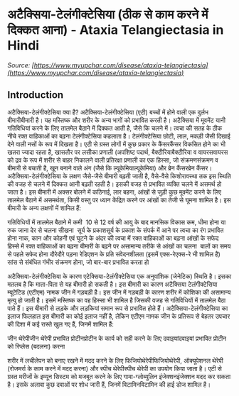 # अटैक्सिया-टेलंगीक्टेसिया (ठीक से काम करने में दिक्कत आना) - Ataxia Telangiectasia in Hindi
_Source: [https://www.myupchar.com/disease/ataxia-telangiectasia](https://www.myupchar.com/disease/ataxia-telangiectasia)_

## Introduction
अटैक्सिया-टेलंगीक्टेसिया क्या है?
अटैक्सिया-टेलंगीक्टेसिया (एटी) बच्चों में होने वाली एक दुर्लभ बीमारीबीमारी है। यह मस्तिष्क और शरीर के अन्य भागों को प्रभावित करती है। अटैक्सिया में मूवमेंट यानी गतिविधियां करने के लिए तालमेल बैठाने में दिक्कत आती है, जैसे कि चलने में।
त्वचा की सतह के ठीक नीचे रक्त वाहिकाओं का बढ़ना टेलंगीक्टेसिया कहलाता है। टेलंगीक्टेसिया छोटी, लाल, मकड़ी जैसी दिखाई देने वाली नसों के रूप में दिखता है।
एटी से ग्रस्त लोगों में कुछ प्रकार के कैंसरकैंसर विकसित होने का भी खतरा ज्यादा रहता है, खासतौर पर लसीका प्रणाली (अपशिष्ट पदार्थ, बैक्टीरियाबैक्टीरिया व वायरसवायरस को द्रव के रूप में शरीर से बाहर निकालने वाली प्रतिरक्षा प्रणाली का एक हिस्सा, जो संक्रमणसंक्रमण व बीमारी से बचाती है, खून बनाने वाले अंग (जैसे कि ल्यूकेमियाल्यूकेमिया) और ब्रेन कैंसरब्रेन कैंसर।
अटैक्सिया-टेलंगीक्टेसिया के लक्षण
जैसे-जैसे बीमारी बढ़ती जाती है, वैसे-वैसे किशोरावस्था तक इस स्थिति की वजह से चलने में दिक्कत आनी बढ़ती रहती है। इसकी वजह से प्रभावित व्यक्ति चलने में असमर्थ हो जाता है।
इस बीमारी में अक्सर बोलने में कठिनाई, लार बहना, आंखों से जुड़ी कुछ मूवमेंट करने के लिए तालमेल बैठाने में असमर्थता, किसी वस्तु पर ध्यान केंद्रित करने पर आंखों का तेजी से घूमना शामिल है। इस बीमारी के अन्य लक्षणों में शामिल हैं:

गतिविधियों में तालमेल बैठाने में कमी 
10 से 12 वर्ष की आयु के बाद मानसिक विकास कम, धीमा होना या रुक जाना
देर से चलना सीखना 
सूर्य के प्रकाशसूर्य के प्रकाश के संपर्क में आने पर त्वचा का रंग प्रभावित होना
नाक, कान और कोहनी एवं घुटने के अंदर की त्वचा में रक्त वाहिकाओं का बढ़ना
आंखों के सफेद हिस्से में रक्त वाहिकाओं का बढ़ना
बीमारी के बढ़ने पर असामान्य तरीके से आंखों का चलना 
बालों का समय से पहले सफेद होना
दौरेदौरे पड़ना
रेडिएशन के प्रति संवेदनशीलता (इसमें एक्स-रेएक्स-रे भी शामिल है)
सांस से संबंधित गंभीर संक्रमण होना, जो बार-बार प्रभावित करता हो 

अटैक्सिया-टेलंगीक्टेसिया के कारण
एटेक्सिया-टेलंगीक्टेसिया एक अनुवांशिक (जेनेटिक) स्थिति है। इसका मतलब है कि माता-पिता से यह बीमारी हो सकती है। इस बीमारी का कारण अटैक्सिया टेलंगीक्टेसिया म्यूटेटिड (एटीएम) नामक जीन में गड़बड़ी है। इस जीन में गड़बड़ी के कारण शरीर में कोशिका की असामान्य मृत्यु हो जाती है।
इसमें मस्तिष्क का वह हिस्सा भी शामिल है जिसकी वजह से गतिविधियों में तालमेल बैठा पाते हैं। इस बीमारी से लड़के और लड़कियां समान रूप से प्रभावित होते हैं।
अटैक्सिया-टेलंगीक्टेसिया का इलाज
फिलहाल इस बीमारी का कोई इलाज नहीं है, लेकिन एटीएम नामक जीन के प्रतिरूप से बेहतर उपचार की दिशा में कई रास्ते खुल गए हैं, जिनमें शामिल हैं:

जीन थेरेपीजीन थेरेपी
प्रभावित प्रोटीनप्रोटीन के कार्य को सही करने के लिए दवाइयांदवाइयां
प्रभावित प्रोटीन को रिप्लेस (बदलना) करना

शरीर में लचीलेपन को बनाए रखने में मदद करने के लिए फिजियोथेरेपीफिजियोथेरेपी, ऑक्यूपेशनल थेरेपी (रोजमर्रा के काम करने में मदद करना) और स्पीच थेरेपीस्पीच थेरेपी का उपयोग किया जाता है। एटी से ग्रस्त मरीजों के इम्यून सिस्टम को मजबूत करने के लिए गामा-ग्लोब्युलिन इंजेक्शनइंजेक्शन मदद कर सकता है। इसके अलावा कुछ दवाओं पर शोध जारी हैं, जिनमें विटामिनविटामिन की हाई डोज शामिल है।

